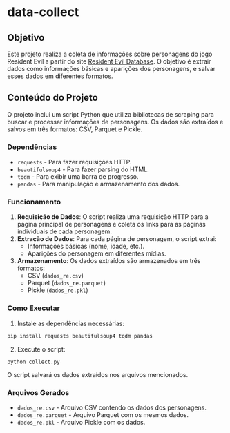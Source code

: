 # data-collect

## Objetivo

Este projeto realiza a coleta de informações sobre personagens do jogo Resident Evil a partir do site [Resident Evil Database](https://www.residentevildatabase.com/personagens/). O objetivo é extrair dados como informações básicas e aparições dos personagens, e salvar esses dados em diferentes formatos.
## Conteúdo do Projeto

O projeto inclui um script Python que utiliza bibliotecas de scraping para buscar e processar informações de personagens. Os dados são extraídos e salvos em três formatos: CSV, Parquet e Pickle.

### Dependências

- `requests` - Para fazer requisições HTTP.
- `beautifulsoup4` - Para fazer parsing do HTML.
- `tqdm` - Para exibir uma barra de progresso.
- `pandas` - Para manipulação e armazenamento dos dados.

### Funcionamento

1. **Requisição de Dados**: O script realiza uma requisição HTTP para a página principal de personagens e coleta os links para as páginas individuais de cada personagem.
2. **Extração de Dados**: Para cada página de personagem, o script extrai:
    - Informações básicas (nome, idade, etc.).
    - Aparições do personagem em diferentes mídias.
3. **Armazenamento**: Os dados extraídos são armazenados em três formatos:
    - CSV (`dados_re.csv`)
    - Parquet (`dados_re.parquet`)
    - Pickle (`dados_re.pkl`)

### Como Executar

1. Instale as dependências necessárias:
```bash
pip install requests beautifulsoup4 tqdm pandas
``` 

2. Execute o script:
```
python collect.py
```

O script salvará os dados extraídos nos arquivos mencionados.

### Arquivos Gerados

- `dados_re.csv` - Arquivo CSV contendo os dados dos personagens.
- `dados_re.parquet` - Arquivo Parquet com os mesmos dados.
- `dados_re.pkl` - Arquivo Pickle com os dados.